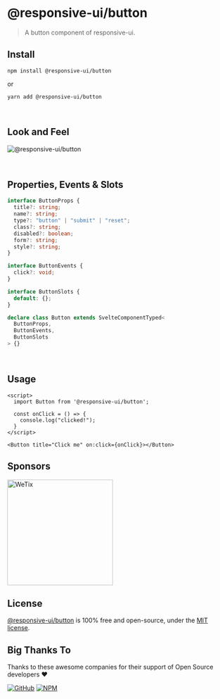 # @responsive-ui/button

> A button component of responsive-ui.

## Install

```console
npm install @responsive-ui/button
```

or

```console
yarn add @responsive-ui/button
```

<br/>

## Look and Feel

<img src="https://user-images.githubusercontent.com/28108597/104029132-92224b80-5204-11eb-9bc0-032449eb8053.png"
alt="@responsive-ui/button" />

<br/>

## Properties, Events & Slots

```ts
interface ButtonProps {
  title?: string;
  name?: string;
  type?: "button" | "submit" | "reset";
  class?: string;
  disabled?: boolean;
  form?: string;
  style?: string;
}

interface ButtonEvents {
  click?: void;
}

interface ButtonSlots {
  default: {};
}

declare class Button extends SvelteComponentTyped<
  ButtonProps,
  ButtonEvents,
  ButtonSlots
> {}
```

<br/>

## Usage

```svelte
<script>
  import Button from '@responsive-ui/button';

  const onClick = () => {
    console.log("clicked!");
  }
</script>

<Button title="Click me" on:click={onClick}></Button>
```

## Sponsors

<img src="https://asset.wetix.my/images/logo/wetix.png" alt="WeTix" width="240px">

## License

[@responsive-ui/button](https://github.com/wetix/responsive-ui/tree/master/components/button) is 100% free and open-source, under the [MIT license](https://github.com/wetix/responsive-ui/blob/master/LICENSE).

## Big Thanks To

Thanks to these awesome companies for their support of Open Source developers ❤

[![GitHub](https://jstools.dev/img/badges/github.svg)](https://github.com/open-source)
[![NPM](https://jstools.dev/img/badges/npm.svg)](https://www.npmjs.com/)
